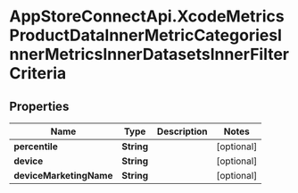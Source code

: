 # AppStoreConnectApi.XcodeMetricsProductDataInnerMetricCategoriesInnerMetricsInnerDatasetsInnerFilterCriteria

## Properties

Name | Type | Description | Notes
------------ | ------------- | ------------- | -------------
**percentile** | **String** |  | [optional] 
**device** | **String** |  | [optional] 
**deviceMarketingName** | **String** |  | [optional] 


